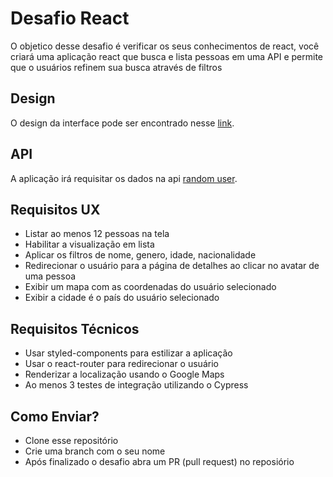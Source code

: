 # Desafio React

O objetico desse desafio é verificar os seus conhecimentos de react, você criará uma aplicação react que busca e lista pessoas em uma API e permite que o usuários refinem sua busca através de filtros

## Design

O design da interface pode ser encontrado nesse [link](https://framer.com/projects/9A3d2HBXovIdAzJIoI8e-8DCAG).

## API

A aplicação irá requisitar os dados na api [random user](https://randomuser.me/).

## Requisitos UX

* Listar ao menos 12 pessoas na tela
* Habilitar a visualização em lista
* Aplicar os filtros de nome, genero, idade, nacionalidade
* Redirecionar o usuário para a página de detalhes ao clicar no avatar de uma pessoa
* Exibir um mapa com as coordenadas do usuário selecionado
* Exibir a cidade é o país do usuário selecionado

## Requisitos Técnicos

* Usar styled-components para estilizar a aplicação
* Usar o react-router para redirecionar o usuário
* Renderizar a localização usando o Google Maps
* Ao menos 3 testes de integração utilizando o Cypress

## Como Enviar?

* Clone esse repositório
* Crie uma branch com o seu nome
* Após finalizado o desafio abra um PR (pull request) no reposiório